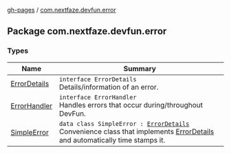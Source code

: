 [gh-pages](../index.md) / [com.nextfaze.devfun.error](./index.md)

## Package com.nextfaze.devfun.error

### Types

| Name | Summary |
|---|---|
| [ErrorDetails](-error-details/index.md) | `interface ErrorDetails`<br>Details/information of an error. |
| [ErrorHandler](-error-handler/index.md) | `interface ErrorHandler`<br>Handles errors that occur during/throughout DevFun. |
| [SimpleError](-simple-error/index.md) | `data class SimpleError : `[`ErrorDetails`](-error-details/index.md)<br>Convenience class that implements [ErrorDetails](-error-details/index.md) and automatically time stamps it. |
